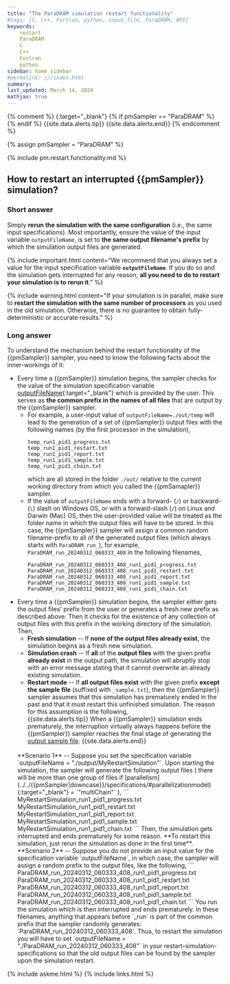 ```yaml
---
title: "The ParaDRAM simulation restart functionality"
#tags: [C, C++, Fortran, python, input_file, ParaDRAM, API]
keywords: 
    restart
    ParaDRAM
    C
    C++
    Fortran
    python
sidebar: home_sidebar
#permalink: ///index.html
summary:
last_updated: March 14, 2024
mathjax: true
---
```

{% comment %}
[](){:target="_blank"}
{% if pmSampler == "ParaDRAM" %}
{% endif %}
{{site.data.alerts.tip}}
{{site.data.alerts.end}}
{% endcomment %}
<br>

{% assign pmSampler = "ParaDRAM" %}

{% include pm.restart.functionality.md %}

## How to restart an interrupted {{pmSampler}} simulation?  


### **Short answer**  

Simply **rerun the simulation with the same configuration** (i.e., the same input specifications). Most importantly, ensure the value of the input variable `outputFileName`, is set to **the same output filename's prefix** by which the simulation output files are generated.  

{% include important.html content="We recommend that you always set a value for the input specification variable **`outputFileName`**. If you do so and the simulation gets interrupted for any reason, **all you need to do to restart your simulation is to rerun it**." %}

{% include warning.html content="If your simulation is in parallel, make sure to **restart the simulation with the same number of processors** as you used in the old simulation. Otherwise, there is no guarantee to obtain fully-deterministic or accurate results." %}

### **Long answer**  

To understand the mechanism behind the restart functionality of the {{pmSampler}} sampler, you need to know the following facts about the inner-workings of it:  

-   Every time a {{pmSampler}} simulation begins, the sampler checks for the value of the simulation specification variable [outputFileName](../../{{pmSampler|downcase}}/specifications/#outputfilename){:target="_blank"} which is provided by the user. This serves as **the common prefix in the names of all files** that are output by the {{pmSampler}} sampler.  
    -   For example, a user-input value of `outputFileName=./out/temp` will lead to the generation of a set of {{pmSampler}} output files with the following names (by the first processor in the simulation),  
        ```
        temp_run1_pid1_progress.txt
        temp_run1_pid1_restart.txt
        temp_run1_pid1_report.txt
        temp_run1_pid1_sample.txt
        temp_run1_pid1_chain.txt
        ```  
        which are all stored in the folder `./out/` relative to the current working directory from which you called the {{pmSamapler}} sampler.  
    -   If the value of `outputFileName` ends with a forward- (`/`) or backward- (`\`) slash on Windows OS, or with a forward-slash (`/`) on Linux and Darwin (Mac) OS, then the user-provided value will be treated as the folder name in which the output files will have to be stored. In this case, the {{pmSampler}} sampler will assign a common random filename-prefix to all of the generated output files (which always starts with `ParaDRAM_run_`), for example, `ParaDRAM_run_20240312_060333_408` in the following filenames,  
        ```
        ParaDRAM_run_20240312_060333_408_run1_pid1_progress.txt
        ParaDRAM_run_20240312_060333_408_run1_pid1_restart.txt
        ParaDRAM_run_20240312_060333_408_run1_pid1_report.txt
        ParaDRAM_run_20240312_060333_408_run1_pid1_sample.txt
        ParaDRAM_run_20240312_060333_408_run1_pid1_chain.txt
        ```  
-   Every time a {{pmSampler}} simulation begins, the sampler either gets the output files' prefix from the user or generates a fresh new prefix as described above. Then it checks for the existence of any collection of output files with this prefix in the working directory of the simulation. Then,  
    -   **Fresh simulation** -- If **none of the output files already exist**, the simulation begins as a fresh new simulation.  
    -   **Simulation crash** -- If **all** of the **output files** with the given prefix **already exist** in the output path, the simulation will abruptly stop with an error message stating that it cannot overwrite an already existing simulation.  
    -   **Restart mode** -- If **all output files exist** with the given prefix **except the sample file** (suffixed with `_sample.txt`), then the {{pmSampler}} sampler assumes that this simulation has prematurely ended in the past and that it must restart this unfinished simulation. The reason for this assumption is the following,    
        {{site.data.alerts.tip}}
        When a {{pmSampler}} simulation ends prematurely, the interruption virtually always happens before the {{pmSampler}} sampler reaches the final stage of generating the <a href="../../{{pmSampler|downcase}}/output/#the-output-sample-file" target="_blank">output sample file</a>.
        {{site.data.alerts.end}}
    <br>
    **Scenario 1** -- Suppose you set the specification variable `outputFileName = "./output/MyRestartSimulation"`. Upon starting the simulation, the sampler will generate the following output files ( there will be more than one group of files if [parallelism](../../{{pmSampler|downcase}}/specifications/#parallelizationmodel){:target="_blank"} = `"multiChain"` ),  
    ```
    MyRestartSimulation_run1_pid1_progress.txt
    MyRestartSimulation_run1_pid1_restart.txt
    MyRestartSimulation_run1_pid1_report.txt
    MyRestartSimulation_run1_pid1_sample.txt
    MyRestartSimulation_run1_pid1_chain.txt
    ```  
    Then, the simulation gets interrupted and ends prematurely for some reason. **To restart this simulation, just rerun the simulation as done in the first time**.   
    <br>
    **Scenario 2** -- Suppose you do not provide an input value for the specification variable `outputFileName`, in which case, the sampler will assign a random prefix to the output files, like the following,  
    ```
    ParaDRAM_run_20240312_060333_408_run1_pid1_progress.txt
    ParaDRAM_run_20240312_060333_408_run1_pid1_restart.txt
    ParaDRAM_run_20240312_060333_408_run1_pid1_report.txt
    ParaDRAM_run_20240312_060333_408_run1_pid1_sample.txt
    ParaDRAM_run_20240312_060333_408_run1_pid1_chain.txt
    ```  
    You run the simulation which is then interrupted and ends prematurely. In these filenames, anything that appears before `_run` is part of the common prefix that the sampler randomly generates: `ParaDRAM_run_20240312_060333_408`. Thus, to restart the simulation you will have to set `outputFileName = "./ParaDRAM_run_20240312_060333_408"` in your restart-simulation-specifications so that the old output files can be found by the sampler upon the simulation restart.  

{% include askme.html %}
{% include links.html %}
